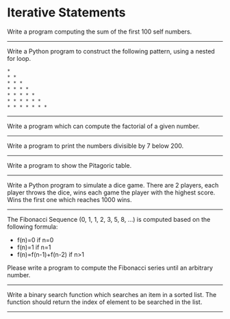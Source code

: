 # Iterative Statements

Write a program computing the sum of the first 100 self numbers.

---

Write a Python program to construct the following pattern, using a nested for loop.
```
* 
* * 
* * * 
* * * * 
* * * * * 
* * * * * *
* * * * * * *
```

---

Write a program which can compute the factorial of a given number.

---

Write a program to print the numbers divisible by 7 below 200.

---

Write a program to show the Pitagoric table.

---

Write a Python program to simulate a dice game. There are 2 players, each player throws the dice, wins each game the player with the highest score. Wins the first one which reaches 1000 wins.

---

The Fibonacci Sequence (0, 1, 1, 2, 3, 5, 8, ...) is computed based on the following formula:
* f(n)=0 if n=0
* f(n)=1 if n=1
* f(n)=f(n-1)+f(n-2) if n>1

Please write a program to compute the Fibonacci series until an arbitrary number.

---

Write a binary search function which searches an item in a sorted list. The function should return the index of element to be searched in the list.

---

